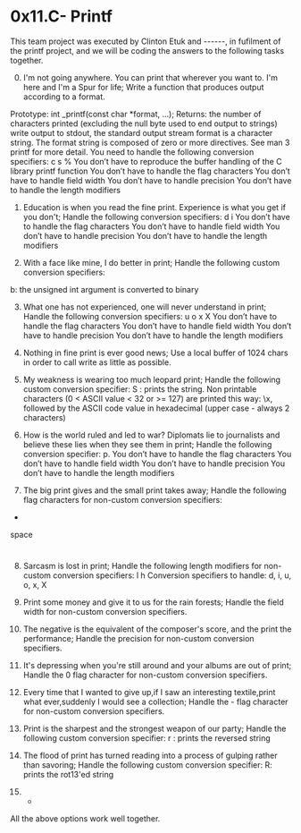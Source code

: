 # 0x11.C- Printf

This team project was executed by Clinton Etuk and ------, in fufilment of the printf project, and we will be
coding the answers to the following tasks together.

0. I'm not going anywhere. You can print that wherever you want to. I'm here and I'm a Spur for life;
Write a function that produces output according to a format.

Prototype: int _printf(const char *format, ...);
Returns: the number of characters printed (excluding the null byte used to end output to strings)
write output to stdout, the standard output stream
format is a character string. The format string is composed of zero or more directives. See man 3 printf for more detail. You need to handle the following conversion specifiers:
c
s
%
You don’t have to reproduce the buffer handling of the C library printf function
You don’t have to handle the flag characters
You don’t have to handle field width
You don’t have to handle precision
You don’t have to handle the length modifiers


1. Education is when you read the fine print. Experience is what you get if you don't;
Handle the following conversion specifiers:
d
i
You don’t have to handle the flag characters
You don’t have to handle field width
You don’t have to handle precision
You don’t have to handle the length modifiers


2. With a face like mine, I do better in print;
Handle the following custom conversion specifiers:

b: the unsigned int argument is converted to binary


3. What one has not experienced, one will never understand in print;
Handle the following conversion specifiers:
u
o
x
X
You don’t have to handle the flag characters
You don’t have to handle field width
You don’t have to handle precision
You don’t have to handle the length modifiers


4. Nothing in fine print is ever good news;
Use a local buffer of 1024 chars in order to call write as little as possible.


5. My weakness is wearing too much leopard print;
Handle the following custom conversion specifier:
S : prints the string.
Non printable characters (0 < ASCII value < 32 or >= 127) are printed this way: \x, 
followed by the ASCII code value in hexadecimal (upper case - always 2 characters)


6. How is the world ruled and led to war? Diplomats lie to journalists and believe these lies when they see them in print;
Handle the following conversion specifier: p.
You don’t have to handle the flag characters
You don’t have to handle field width
You don’t have to handle precision
You don’t have to handle the length modifiers


7. The big print gives and the small print takes away;
Handle the following flag characters for non-custom conversion specifiers:
+
space
#

8. Sarcasm is lost in print;
Handle the following length modifiers for non-custom conversion specifiers:
l
h
Conversion specifiers to handle: d, i, u, o, x, X


9. Print some money and give it to us for the rain forests;
Handle the field width for non-custom conversion specifiers.


10. The negative is the equivalent of the composer's score, and the print the performance;
Handle the precision for non-custom conversion specifiers.


11. It's depressing when you're still around and your albums are out of print;
Handle the 0 flag character for non-custom conversion specifiers.



12. Every time that I wanted to give up,if I saw an interesting textile,print what ever,suddenly I would see a collection;
Handle the - flag character for non-custom conversion specifiers.


13. Print is the sharpest and the strongest weapon of our party;
Handle the following custom conversion specifier:
r : prints the reversed string


14. The flood of print has turned reading into a process of gulping rather than savoring;
Handle the following custom conversion specifier:
R: prints the rot13'ed string


15. *
All the above options work well together.
